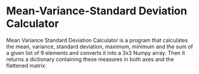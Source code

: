 # Mean-Variance-Standard Deviation Calculator
Mean Variance Standard Deviation Calculator is a program that calculates the mean, variance, standard deviation, maximum, minimum and the sum of a given list of 9 elements and converts it into a 3x3 Numpy array. Then it returns a dictionary containing these measures in both axes and the flattened matrix.
